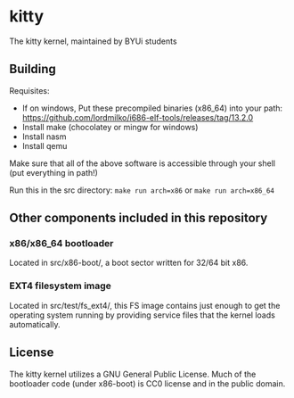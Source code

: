 # kitty
The kitty kernel, maintained by BYUi students

## Building

Requisites:
- If on windows, Put these precompiled binaries (x86_64) into your path: https://github.com/lordmilko/i686-elf-tools/releases/tag/13.2.0
- Install make (chocolatey or mingw for windows)
- Install nasm
- Install qemu

Make sure that all of the above software is accessible through your shell (put everything in path!)

Run this in the src directory:
```make run arch=x86```
or
```make run arch=x86_64```

## Other components included in this repository

### x86/x86_64 bootloader

Located in src/x86-boot/, a boot sector written for 32/64 bit x86.

### EXT4 filesystem image

Located in src/test/fs_ext4/, this FS image contains just enough to get the operating system running by providing service files
that the kernel loads automatically.

## License

The kitty kernel utilizes a GNU General Public License.
Much of the bootloader code (under x86-boot) is CC0 license and in the public domain. 